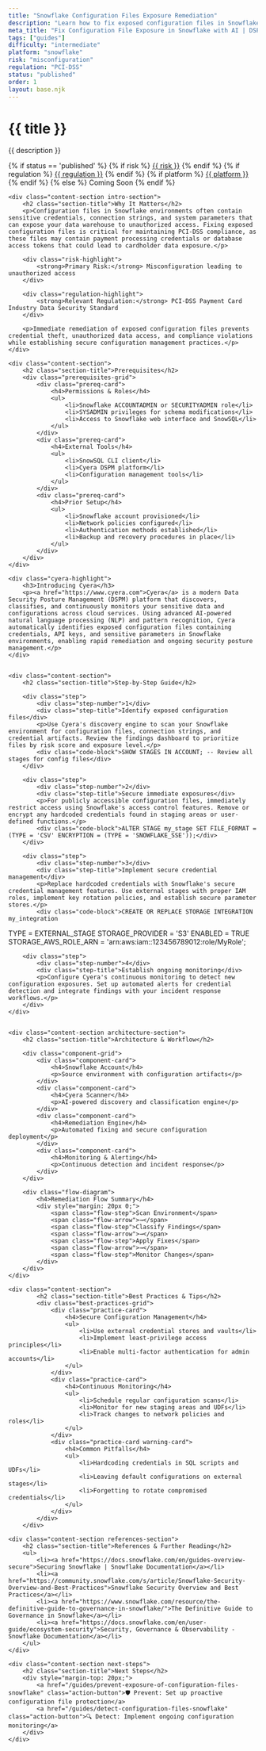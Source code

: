 ```yaml
---
title: "Snowflake Configuration Files Exposure Remediation"
description: "Learn how to fix exposed configuration files in Snowflake environments. Follow step-by-step guidance for PCI-DSS compliance and security hardening."
meta_title: "Fix Configuration File Exposure in Snowflake with AI | DSPM Guide"
tags: ["guides"]
difficulty: "intermediate"
platform: "snowflake"
risk: "misconfiguration"
regulation: "PCI-DSS"
status: "published"
order: 1
layout: base.njk
---
```


<div class="container">
    <div class="header">
        <h1>{{ title }}</h1>
        <p>{{ description }}</p>
        <div class="guide-tags-container">
			<div class="guide-tags-wrapper">
		    {% if status == 'published' %}
		        {% if risk %}
		        <a href="/risk/{{ risk | downcase | replace: ' ', '-' }}/" class="guide-tag risk">{{ risk }}</a>
		        {% endif %}
		        {% if regulation %}
		        <a href="/regulation/{{ regulation | downcase | replace: ' ', '-' }}/" class="guide-tag regulation">{{ regulation }}</a>
		        {% endif %}
		        {% if platform %}
		        <a href="/platforms/{{ platform | downcase | replace: ' ', '-' }}/" class="guide-tag platform">{{ platform }}</a>
		        {% endif %}
		    {% else %}
		        <span class="guide-tag coming-soon">Coming Soon</span>
		    {% endif %}
		</div>
		</div>
    </div>

    <div class="content-section intro-section">
        <h2 class="section-title">Why It Matters</h2>
        <p>Configuration files in Snowflake environments often contain sensitive credentials, connection strings, and system parameters that can expose your data warehouse to unauthorized access. Fixing exposed configuration files is critical for maintaining PCI-DSS compliance, as these files may contain payment processing credentials or database access tokens that could lead to cardholder data exposure.</p>
        
        <div class="risk-highlight">
            <strong>Primary Risk:</strong> Misconfiguration leading to unauthorized access
        </div>
        
        <div class="regulation-highlight">
            <strong>Relevant Regulation:</strong> PCI-DSS Payment Card Industry Data Security Standard
        </div>
        
        <p>Immediate remediation of exposed configuration files prevents credential theft, unauthorized data access, and compliance violations while establishing secure configuration management practices.</p>
    </div>

    <div class="content-section">
        <h2 class="section-title">Prerequisites</h2>
        <div class="prerequisites-grid">
            <div class="prereq-card">
                <h4>Permissions & Roles</h4>
                <ul>
                    <li>Snowflake ACCOUNTADMIN or SECURITYADMIN role</li>
                    <li>SYSADMIN privileges for schema modifications</li>
                    <li>Access to Snowflake web interface and SnowSQL</li>
                </ul>
            </div>
            <div class="prereq-card">
                <h4>External Tools</h4>
                <ul>
                    <li>SnowSQL CLI client</li>
                    <li>Cyera DSPM platform</li>
                    <li>Configuration management tools</li>
                </ul>
            </div>
            <div class="prereq-card">
                <h4>Prior Setup</h4>
                <ul>
                    <li>Snowflake account provisioned</li>
                    <li>Network policies configured</li>
                    <li>Authentication methods established</li>
                    <li>Backup and recovery procedures in place</li>
                </ul>
            </div>
        </div>
    </div>
	
    <div class="cyera-highlight">
        <h3>Introducing Cyera</h3>
        <p><a href="https://www.cyera.com">Cyera</a> is a modern Data Security Posture Management (DSPM) platform that discovers, classifies, and continuously monitors your sensitive data and configurations across cloud services. Using advanced AI-powered natural language processing (NLP) and pattern recognition, Cyera automatically identifies exposed configuration files containing credentials, API keys, and sensitive parameters in Snowflake environments, enabling rapid remediation and ongoing security posture management.</p>
    </div>
	

    <div class="content-section">
        <h2 class="section-title">Step-by-Step Guide</h2>
        
        <div class="step">
            <div class="step-number">1</div>
            <div class="step-title">Identify exposed configuration files</div>
            <p>Use Cyera's discovery engine to scan your Snowflake environment for configuration files, connection strings, and credential artifacts. Review the findings dashboard to prioritize files by risk score and exposure level.</p>
            <div class="code-block">SHOW STAGES IN ACCOUNT; -- Review all stages for config files</div>
        </div>

        <div class="step">
            <div class="step-number">2</div>
            <div class="step-title">Secure immediate exposures</div>
            <p>For publicly accessible configuration files, immediately restrict access using Snowflake's access control features. Remove or encrypt any hardcoded credentials found in staging areas or user-defined functions.</p>
            <div class="code-block">ALTER STAGE my_stage SET FILE_FORMAT = (TYPE = 'CSV' ENCRYPTION = (TYPE = 'SNOWFLAKE_SSE'));</div>
        </div>

        <div class="step">
            <div class="step-number">3</div>
            <div class="step-title">Implement secure credential management</div>
            <p>Replace hardcoded credentials with Snowflake's secure credential management features. Use external stages with proper IAM roles, implement key rotation policies, and establish secure parameter stores.</p>
            <div class="code-block">CREATE OR REPLACE STORAGE INTEGRATION my_integration
  TYPE = EXTERNAL_STAGE
  STORAGE_PROVIDER = 'S3'
  ENABLED = TRUE
  STORAGE_AWS_ROLE_ARN = 'arn:aws:iam::123456789012:role/MyRole';</div>
        </div>

        <div class="step">
            <div class="step-number">4</div>
            <div class="step-title">Establish ongoing monitoring</div>
            <p>Configure Cyera's continuous monitoring to detect new configuration exposures. Set up automated alerts for credential detection and integrate findings with your incident response workflows.</p>
        </div>
    </div>


    <div class="content-section architecture-section">
        <h2 class="section-title">Architecture & Workflow</h2>
        
        <div class="component-grid">
            <div class="component-card">
                <h4>Snowflake Account</h4>
                <p>Source environment with configuration artifacts</p>
            </div>
            <div class="component-card">
                <h4>Cyera Scanner</h4>
                <p>AI-powered discovery and classification engine</p>
            </div>
            <div class="component-card">
                <h4>Remediation Engine</h4>
                <p>Automated fixing and secure configuration deployment</p>
            </div>
            <div class="component-card">
                <h4>Monitoring & Alerting</h4>
                <p>Continuous detection and incident response</p>
            </div>
        </div>

        <div class="flow-diagram">
            <h4>Remediation Flow Summary</h4>
            <div style="margin: 20px 0;">
                <span class="flow-step">Scan Environment</span>
                <span class="flow-arrow">→</span>
                <span class="flow-step">Classify Findings</span>
                <span class="flow-arrow">→</span>
                <span class="flow-step">Apply Fixes</span>
                <span class="flow-arrow">→</span>
                <span class="flow-step">Monitor Changes</span>
            </div>
        </div>
    </div>

	<div class="content-section">
	        <h2 class="section-title">Best Practices & Tips</h2>
	        <div class="best-practices-grid">
	            <div class="practice-card">
	                <h4>Secure Configuration Management</h4>
	                <ul>
	                    <li>Use external credential stores and vaults</li>
	                    <li>Implement least-privilege access principles</li>
	                    <li>Enable multi-factor authentication for admin accounts</li>
	                </ul>
	            </div>
	            <div class="practice-card">
	                <h4>Continuous Monitoring</h4>
	                <ul>
	                    <li>Schedule regular configuration scans</li>
	                    <li>Monitor for new staging areas and UDFs</li>
	                    <li>Track changes to network policies and roles</li>
	                </ul>
	            </div>
	            <div class="practice-card warning-card">
	                <h4>Common Pitfalls</h4>
	                <ul>
	                    <li>Hardcoding credentials in SQL scripts and UDFs</li>
	                    <li>Leaving default configurations on external stages</li>
	                    <li>Forgetting to rotate compromised credentials</li>
	                </ul>
	            </div>
	        </div>
	    </div>

    <div class="content-section references-section">
        <h2 class="section-title">References & Further Reading</h2>
        <ul>
            <li><a href="https://docs.snowflake.com/en/guides-overview-secure">Securing Snowflake | Snowflake Documentation</a></li>
            <li><a href="https://community.snowflake.com/s/article/Snowflake-Security-Overview-and-Best-Practices">Snowflake Security Overview and Best Practices</a></li>
            <li><a href="https://www.snowflake.com/resource/the-definitive-guide-to-governance-in-snowflake/">The Definitive Guide to Governance in Snowflake</a></li>
            <li><a href="https://docs.snowflake.com/en/user-guide/ecosystem-security">Security, Governance & Observability - Snowflake Documentation</a></li>
        </ul>
    </div>

    <div class="content-section next-steps">
        <h2 class="section-title">Next Steps</h2>
        <div style="margin-top: 20px;">
            <a href="/guides/prevent-exposure-of-configuration-files-snowflake" class="action-button">🛡️ Prevent: Set up proactive configuration file protection</a>
            <a href="/guides/detect-configuration-files-snowflake" class="action-button">🔍 Detect: Implement ongoing configuration monitoring</a>
        </div>
    </div>
</div>